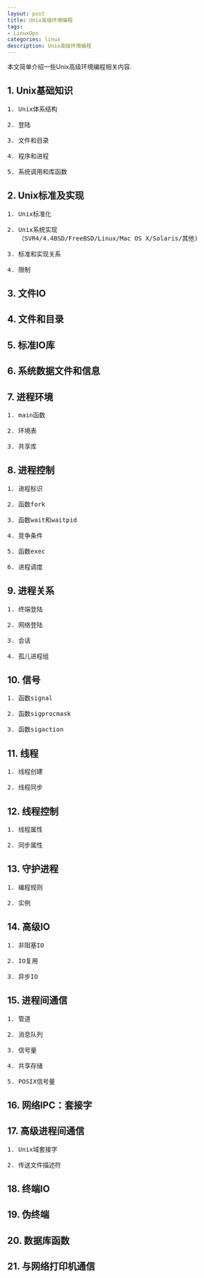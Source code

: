 ```yaml
---
layout: post
title: Unix高级环境编程
tags:
- LinuxOps
categories: linux
description: Unix高级环境编程
---
```



本文简单介绍一些Unix高级环境编程相关内容.


<!-- more -->


## 1. Unix基础知识
<pre>
1. Unix体系结构

2. 登陆

3. 文件和目录

4. 程序和进程

5. 系统调用和库函数
</pre>

## 2. Unix标准及实现

<pre>
1. Unix标准化

2. Unix系统实现
   （SVR4/4.4BSD/FreeBSD/Linux/Mac OS X/Solaris/其他)

3. 标准和实现关系

4. 限制
</pre>

## 3. 文件IO

## 4. 文件和目录

## 5. 标准IO库

## 6. 系统数据文件和信息

## 7. 进程环境
<pre>
1. main函数

2. 环境表

3. 共享库
</pre>

## 8. 进程控制
<pre>
1. 进程标识

2. 函数fork

3. 函数wait和waitpid

4. 竞争条件

5. 函数exec

6. 进程调度
</pre>

## 9. 进程关系
<pre>
1. 终端登陆

2. 网络登陆

3. 会话

4. 孤儿进程组
</pre>

## 10. 信号
<pre>
1. 函数signal

2. 函数sigprocmask

3. 函数sigaction
</pre>

## 11. 线程
<pre>
1. 线程创建

2. 线程同步
</pre>

## 12. 线程控制
<pre>
1. 线程属性

2. 同步属性
</pre>
## 13. 守护进程
<pre>
1. 编程规则

2. 实例
</pre>

## 14. 高级IO
<pre>
1. 非阻塞IO

2. IO复用

3. 异步IO
</pre>


## 15. 进程间通信
<pre>
1. 管道

2. 消息队列

3. 信号量

4. 共享存储

5. POSIX信号量
</pre>

## 16. 网络IPC：套接字

## 17. 高级进程间通信
<pre>
1. Unix域套接字

2. 传送文件描述符
</pre>

## 18. 终端IO

## 19. 伪终端

## 20. 数据库函数

## 21. 与网络打印机通信



<br />
<br />
<br />


